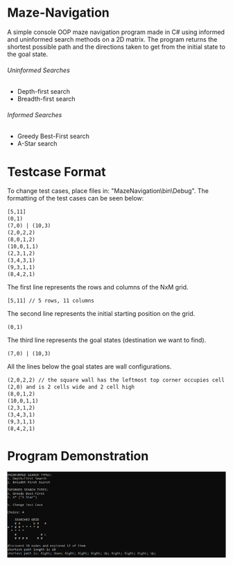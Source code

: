# Maze-Navigation
A simple console OOP maze navigation program made in C# using informed and uninformed search methods on a 2D matrix.
The program returns the shortest possible path and the directions taken to get from the initial state to the goal state.

###### Uninformed Searches
* Depth-first search
* Breadth-first search

###### Informed Searches
* Greedy Best-First search
* A-Star search

# Testcase Format
To change test cases, place files in: "MazeNavigation\bin\Debug". The formatting of the test cases can be seen below:
```
[5,11]
(0,1) 
(7,0) | (10,3) 
(2,0,2,2) 
(8,0,1,2)
(10,0,1,1)
(2,3,1,2)
(3,4,3,1)
(9,3,1,1)
(8,4,2,1)
```
The first line represents the rows and columns of the NxM grid.
```
[5,11] // 5 rows, 11 columns
```
The second line represents the initial starting position on the grid.
```
(0,1)
```
The third line represents the goal states (destination we want to find).
```
(7,0) | (10,3) 
```
All the lines below the goal states are wall configurations.
```
(2,0,2,2) // the square wall has the leftmost top corner occupies cell (2,0) and is 2 cells wide and 2 cell high
(8,0,1,2)
(10,0,1,1)
(2,3,1,2)
(3,4,3,1)
(9,3,1,1)
(8,4,2,1)
```

# Program Demonstration
![This is an image](Demonstration.PNG)
